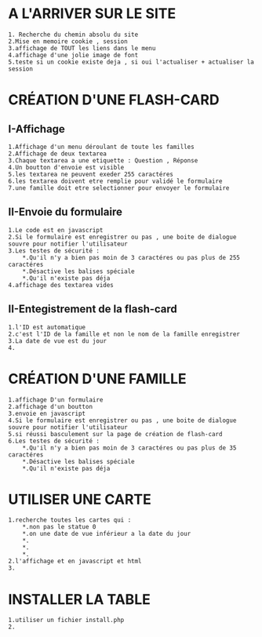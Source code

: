 #              A L'ARRIVER SUR LE SITE
    1. Recherche du chemin absolu du site
    2.Mise en memoire cookie , session
    3.affichage de TOUT les liens dans le menu
    4.affichage d'une jolie image de font
    5.teste si un cookie existe deja , si oui l'actualiser + actualiser la session

#               CRÉATION D'UNE FLASH-CARD
##      I-Affichage    
    1.Affichage d'un menu déroulant de toute les familles
    2.Affichage de deux textarea 
    3.Chaque textarea a une etiquette : Question , Réponse
    4.Un boutton d'envoie est visible 
    5.les textarea ne peuvent exeder 255 caractéres
    6.les textarea doivent etre remplie pour validé le formulaire
    7.une famille doit etre selectionner pour envoyer le formulaire
##      II-Envoie du formulaire
    1.Le code est en javascript
    2.Si le formulaire est enregistrer ou pas , une boite de dialogue souvre pour notifier l'utilisateur
    3.Les testes de sécurité :
        *.Qu'il n'y a bien pas moin de 3 caractéres ou pas plus de 255 caractéres 
        *.Désactive les balises spéciale
        *.Qu'il n'existe pas déja
    4.affichage des textarea vides
##      II-Entegistrement de la flash-card
    1.l'ID est automatique
    2.c'est l'ID de la famille et non le nom de la famille enregistrer
    3.La date de vue est du jour
    4.

#       CRÉATION D'UNE FAMILLE
    1.affichage D'un formulaire
    2.affichage d'un boutton
    3.envoie en javascript
    4.Si le formulaire est enregistrer ou pas , une boite de dialogue souvre pour notifier l'utilisateur
    5.si réussi basculement sur la page de création de flash-card
    6.Les testes de sécurité :
        *.Qu'il n'y a bien pas moin de 3 caractéres ou pas plus de 35 caractéres 
        *.Désactive les balises spéciale
        *.Qu'il n'existe pas déja

#       UTILISER UNE CARTE
    1.recherche toutes les cartes qui :
        *.non pas le statue 0
        *.on une date de vue inférieur a la date du jour
        *.
        *.
        *.
    2.l'affichage et en javascript et html
    3.

#       INSTALLER LA TABLE
    1.utiliser un fichier install.php
    2.